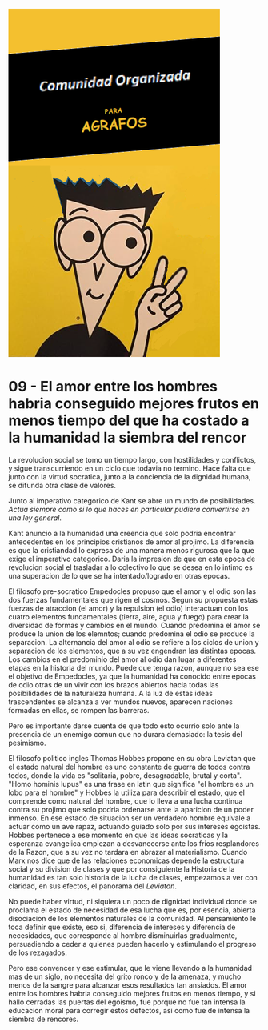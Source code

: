 ![](comunidad-organizada-para-agrafos.png)

# 09 - El amor entre los hombres habria conseguido mejores frutos en menos tiempo del que ha costado a la humanidad la siembra del rencor

La revolucion social se tomo un tiempo largo, con hostilidades y conflictos, y sigue transcurriendo en un ciclo que
todavia no termino. Hace falta que junto con la virtud socratica, junto a la conciencia de la dignidad humana, se
difunda otra clase de valores.

Junto al imperativo categorico de Kant se abre un mundo de posibilidades. *Actua siempre como si lo que haces en
particular pudiera convertirse en una ley general*.

Kant anuncio a la humanidad una creencia que solo podria encontrar antecedentes en los principios cristianos de amor
al projimo. La diferencia es que la cristiandad lo expresa de una manera menos rigurosa que la que exige el imperativo
categorico.
Daria la impresion de que en esta epoca de revolucion social el trasladar a lo colectivo lo que se desea en lo intimo
es una superacion de lo que se ha intentado/logrado en otras epocas.

El filosofo pre-socratico Empedocles propuso que el amor y el odio son las dos fuerzas fundamentales que rigen el cosmos.
Segun su propuesta estas fuerzas de atraccion (el amor) y la repulsion (el odio) interactuan con los cuatro elementos
fundamentales (tierra, aire, agua y fuego) para crear la diversidad de formas y cambios en el mundo. Cuando predomina
el amor se produce la union de los elemntos; cuando predomina el odio se produce la separacion. La alternancia del
amor al odio se refiere a los ciclos de union y separacion de los elementos, que a su vez engendran las distintas
epocas. Los cambios en el predominio del amor al odio dan lugar a diferentes etapas en la historia del mundo.
Puede que tenga razon, aunque no sea ese el objetivo de Empedocles, ya que la humanidad ha conocido entre epocas de odio
otras de un vivir con los brazos abiertos hacia todas las posibilidades de la naturaleza humana. A la luz de estas ideas
trascendentes se alcanza a ver mundos nuevos, aparecen naciones formadas en ellas, se rompen las barreras.

Pero es importante darse cuenta de que todo esto ocurrio solo ante la presencia de un enemigo comun que no durara
demasiado: la tesis del pesimismo.

El filosofo politico ingles Thomas Hobbes propone en su obra Leviatan que el estado natural del hombre es uno constante
de guerra de todos contra todos, donde la vida es "solitaria, pobre, desagradable, brutal y corta". "Homo hominis lupus"
es una frase en latin que significa "el hombre es un lobo para el hombre" y Hobbes la utiliza para describir el estado,
que el comprende como natural del hombre, que lo lleva a una lucha continua contra su projimo que solo podria ordenarse
ante la aparicion de un poder inmenso. En ese estado de situacion ser un verdadero hombre equivale a actuar como un
ave rapaz, actuando guiado solo por sus intereses egoistas. Hobbes pertenece a ese momento en que las ideas socraticas
y la esperanza evangelica empiezan a desvanecerse ante los frios resplandores de la Razon, que a su vez no tardara
en abrazar al materialismo. Cuando Marx nos dice que de las relaciones economicas depende la estructura social y su
division de clases y que por consiguiente la Historia de la humanidad es tan solo historia de la lucha de clases,
empezamos a ver con claridad, en sus efectos, el panorama del *Leviatan*.

No puede haber virtud, ni siquiera un poco de dignidad individual donde se proclama el estado de necesidad de esa lucha
que es, por esencia, abierta disociacion de los elementos naturales de la comunidad. Al pensamiento le toca definir
que existe, eso si, diferencia de intereses y diferencia de necesidades, que corresponde al hombre disminuirlas
gradualmente, persuadiendo a ceder a quienes pueden hacerlo y estimulando el progreso de los rezagados.

Pero ese convencer y ese estimular, que le viene llevando a la humanidad mas de un siglo, no necesita del grito ronco
y de la amenaza, y mucho menos de la sangre para alcanzar esos resultados tan ansiados. El amor entre los hombres
habria conseguido mejores frutos en menos tiempo, y si hallo cerradas las puertas del egoismo, fue porque no fue
tan intensa la educacion moral para corregir estos defectos, asi como fue de intensa la siembra de rencores.


